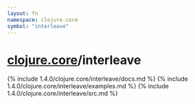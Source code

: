 ```yaml
---
layout: fn
namespace: clojure.core
symbol: "interleave"
---
```


# [clojure.core](../)/interleave

{% include 1.4.0/clojure.core/interleave/docs.md %}
{% include 1.4.0/clojure.core/interleave/examples.md %}
{% include 1.4.0/clojure.core/interleave/src.md %}

